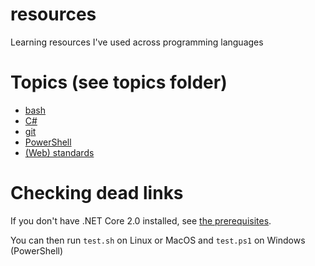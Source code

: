 # resources

Learning resources I've used across programming languages

# Topics (see topics folder)

- [bash](./topics/bash.md)
- [C#](./topics/C%23.md)
- [git](./topics/git.md)
- [PowerShell](./topics/PowerShell.md)
- [(Web) standards](./topics/standards.md)

# Checking dead links

If you don't have .NET Core 2.0 installed, see [the prerequisites](./topics/dotnet-prerequisites.md).

You can then run `test.sh` on Linux or MacOS and `test.ps1` on Windows (PowerShell)
